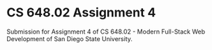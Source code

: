 # CS 648.02 Assignment 4

Submission for Assignment 4 of CS 648.02 - Modern Full-Stack Web Development of San Diego State University.